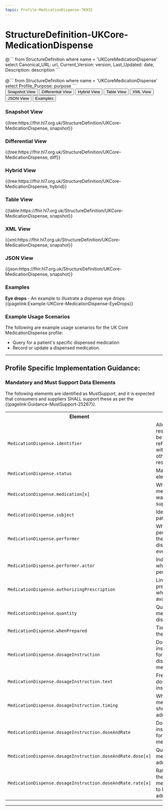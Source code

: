 ```yaml
---
topic: Profile-MedicationDispense-76932
---
```

# StructureDefinition-UKCore-MedicationDispense

<div id="transpose">
@```
from
	StructureDefinition
where
	name = 'UKCoreMedicationDispense'
select
	Canonical_URL: url,
  Current_Version: version,
  Last_Updated: date,
	Description: description
```
</div>
<br>
@```
from
	StructureDefinition
where
	name = 'UKCoreMedicationDispense'
select
	Profile_Purpose: purpose
```

<nocheck>
<div class="tab fhirTree">
 <button class="tablinks active" onclick="openTab(event, 'Snapshot View')">Snapshot View</button>
  <button class="tablinks" onclick="openTab(event, 'Differential View')">Differential View</button>
  <button class="tablinks" onclick="openTab(event, 'Hybrid View')">Hybrid View</button>
   <button class="tablinks" onclick="openTab(event, 'Table View')">Table View</button>
   <button class="tablinks" onclick="openTab(event, 'XML View')">XML View</button>
   <button class="tablinks" onclick="openTab(event, 'JSON View')">JSON View</button>
  <button class="tablinks" onclick="openTab(event, 'Examples')">Examples</button>
</div>

<div id="Snapshot View" class="tabcontent" style="display:block">
  <h3>Snapshot View</h3>
{{tree:https://fhir.hl7.org.uk/StructureDefinition/UKCore-MedicationDispense, snapshot}}
</div>

<div id="Differential View" class="tabcontent">
  <h3>Differential View</h3>
{{tree:https://fhir.hl7.org.uk/StructureDefinition/UKCore-MedicationDispense, diff}}
</div>

<div id="Hybrid View" class="tabcontent">
  <h3>Hybrid View</h3>
{{tree:https://fhir.hl7.org.uk/StructureDefinition/UKCore-MedicationDispense, hybrid}}
</div>

<div id="Table View" class="tabcontent">
  <h3>Table View</h3>
{{table:https://fhir.hl7.org.uk/StructureDefinition/UKCore-MedicationDispense, snapshot}}
</div>

<div id="XML View" class="tabcontent">
  <h3>XML View</h3>
{{xml:https://fhir.hl7.org.uk/StructureDefinition/UKCore-MedicationDispense, snapshot}}
</div>

<div id="JSON View" class="tabcontent">
  <h3>JSON View</h3>
{{json:https://fhir.hl7.org.uk/StructureDefinition/UKCore-MedicationDispense, snapshot}}
</div>

<div id="Examples" class="tabcontent">
  <h3>Examples</h3>
<b>Eye drops</b> - An example to illustrate a dispense eye drops.  </br>
{{pagelink:Example-UKCore-MedicationDispense-EyeDrops}} 
</div>
</nocheck>

### Example Usage Scenarios ###
The following are example usage scenarios for the UK Core MedicationDispense profile:

- Query for a patient's specific dispensed medication
- Record or update a dispensed medication.

---

## Profile Specific Implementation Guidance: ##

### Mandatory and Must Support Data Elements

The following elements are identified as MustSupport, and it is expected that consumers and suppliers SHALL support these as per the {{pagelink:Guidance-MustSupport-25267}}.

<table class="assets">
<tr>
<th width="30%">Element</th>
<th width="70%">Reason</th>
</tr>
<tr>
<td><code>MedicationDispense.identifier</code></td>
<td>Allow the resource to be referenced within/by other resources.</td>
</tr>
<tr>
<td><code>MedicationDispense.status</code></td>
<td>Mandatory element.</td>
</tr>
<tr>
<td><code>MedicationDispense.medication[x]</code></td>
<td>What medication was supplied.</td>
</tr>
<tr>
<td><code>MedicationDispense.subject</code></td>
<td>Identify the patient.</td>
</tr>
<tr>
<td><code>MedicationDispense.performer</code></td>
<td>Who or what performed the dispensing event.</td>
</tr>
<tr>
<td><code>MedicationDispense.performer.actor</code></td>
<td>Individual who was performing.</td><!--added-->
</tr>
<tr>
<td><code>MedicationDispense.authorizingPrescription</code></td>
<td>Link to a prescription, when available.</td>
</tr>
<tr>
<td><code>MedicationDispense.quantity</code></td>
<td>Quantity of medication dispensed.</td>
</tr>
<tr>
<td><code>MedicationDispense.whenPrepared</code></td>
<td>Timestamp the event.</td>
</tr>
<tr>
<td><code>MedicationDispense.dosageInstruction</code></td>
<td>Dosage instruction for the dispensed medication.</td>
</tr>
<!-- added all below-->
<tr>
<td><code>MedicationDispense.dosageInstruction.text</code></td>
<td>Free text dosage instructions.</td>
</tr>
<tr>
<td><code>MedicationDispense.dosageInstruction.timing</code></td>
<td>When medication should be administered.</td>
</tr>
<tr>
<td><code>MedicationDispense.dosageInstruction.doseAndRate</code></td>
<td>Dosage instructions for the medication.</td>
</tr>
<tr>
<td><code>MedicationDispense.dosageInstruction.doseAndRate.dose[x]</code></td>
<td>Quantity of medication administered.</td>
</tr>
<tr>
<td><code>MedicationDispense.dosageInstruction.doseAndRate.rate[x]</code></td>
<td>Rate at which the medication is to be administered.</td>
</tr>
</table>


---